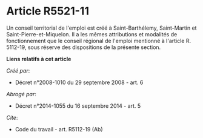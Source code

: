 # Article R5521-11

Un conseil territorial de l'emploi est créé à Saint-Barthélemy, Saint-Martin et Saint-Pierre-et-Miquelon. Il a les mêmes
attributions et modalités de fonctionnement que le conseil régional de l'emploi mentionné à l'article R. 5112-19, sous
réserve des dispositions de la présente section.

**Liens relatifs à cet article**

_Créé par_:

  - Décret n°2008-1010 du 29 septembre 2008 - art. 6

_Abrogé par_:

  - Décret n°2014-1055 du 16 septembre 2014 - art. 5

_Cite_:

  - Code du travail - art. R5112-19 (Ab)
